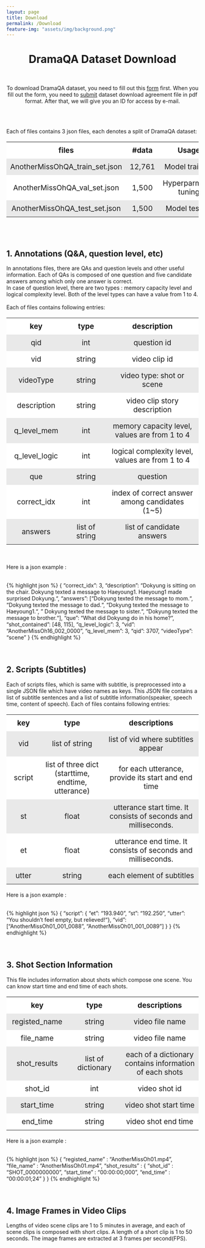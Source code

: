 ```yaml
---
layout: page
title: Download
permalink: /Download
feature-img: "assets/img/background.png"
---
```



<style>
  table {
    width: 100%
  }
  th, td {
    padding: 10px;
    text-align: center;
  }
  thead tr {
    background-color: #ffffff;
    color: #ffffff;
  }
  tbody tr:nth-child(2n) {
    background-color: #e9e9e9;
  }
  tbody tr:nth-child(2n+1) {
    background-color: #ffffff;
  }
</style>


<div class="download content-container">
  <h1 class = "content-title" style="TEXT-ALIGN: center">
    DramaQA Dataset Download
  </h1> <br />
  <p class = "content-item" style="TEXT-ALIGN: center">
    To download DramaQA dataset, you need to fill out this <a id="download_link" href="https://docs.google.com/forms/d/e/1FAIpQLSdqQTHp6-AiNQijHhcPAPvFV_6TFer06e6aWG1l_jRhRo2E5w/viewform">form</a> first.
    When you fill out the form, you need to <a id="download_link" href="/assets/dramaqa_download_agreement.docx">submit</a> dataset download agreement file in pdf format. After that, we will give you an ID for access by e-mail.
  </p> <br /> <br />
  <div class = "content-subcontainer">
    <div class="content-item">
      <p class = "content-description">
          Each of files contains 3 json files, each denotes a split of DramaQA dataset:
          <table style="font-size: 19px"> 
            <tr>
              <th style="width: 300px">files</th>
              <th style="width: 100px">#data</th>
              <th stype="width: 300px">Usage</th>
            </tr>
            <tr>
              <td>AnotherMissOhQA_train_set.json</td>
              <td>12,761</td>
              <td>Model training</td>
            </tr>
            <tr>
              <td>AnotherMissOhQA_val_set.json</td>
              <td>1,500</td>
              <td>Hyperparmeter tuning</td>
            </tr>
            <tr>
              <td>AnotherMissOhQA_test_set.json</td>
              <td>1,500</td>
              <td>Model testing</td>
            </tr>   
          </table>
      </p>
    </div><br /><br />
    <div class = "content-item">
      <h2 class="content-subtitle">
        1. Annotations (Q&A, question level, etc)
      </h2>
      <p class="description">
        In annotations files, there are QAs and question levels and other useful information. Each of QAs is composed of one question and five candidate answers among which only one answer is correct.<br>
        In case of question level, there are two types : memory capacity level and logical complexity level. Both of the level types can have a value from 1 to 4.<br> <br>
        Each of files contains following entries:
      </p>
        <table style="font-size: 19px">
          <tr>
            <th style="width: 200px">key</th>
            <th style="width: 200px">type</th>
            <th style="width: 600px">description</th>
          </tr>
          <tr>
            <td>qid</td>
            <td>int</td>
            <td>question id</td>
          </tr>
          <tr>
            <td>vid</td>
            <td>string</td>
            <td>video clip id</td>
          </tr>
          <tr>
            <td>videoType</td>
            <td>string</td>
            <td>video type: shot or scene</td>
          </tr>
          <tr>
            <td>description</td>
            <td>string</td>
            <td>video clip story description</td>
          </tr>
          <tr>
            <td>q_level_mem</td>
            <td>int</td>
            <td>memory capacity level, values are from 1 to 4</td>
          </tr>
          <tr>
            <td>q_level_logic</td>
            <td>int</td>
            <td>logical complexity level, values are from 1 to 4</td>
          </tr>
          <tr>
            <td>que</td>
            <td>string</td>
            <td>question</td>
          </tr>
          <tr>
            <td>correct_idx</td>
            <td>int</td>
            <td>index of correct answer among candidates (1~5)</td>
          </tr>
          <tr>
            <td>answers</td>
            <td>list of string</td>
            <td>list of candidate answers</td>
          </tr>       
        </table> <br />
        <p class = "json-description">
          Here is a json example : <br> <br>
        </p>
        {% highlight json  %}
            {
              “correct_idx”: 3, 
              “description”: “Dokyung is sitting on the chair.  
                              Dokyung texted a message to Haeyoung1. Haeyoung1 made surprised Dokyung.“, 
              “answers”: [“Dokyung texted the message to mom.“, “Dokyung texted the message to dad.“, “Dokyung texted the message to Haeyoung1.“, ” Dokyung texted the message to sister.“, “Dokyung texted the message to brother.“], 
              “que”: “What did Dokyung do in his home?“, 
              “shot_contained”: [48, 115], 
              “q_level_logic”: 3, 
              “vid”: “AnotherMissOh16_002_0000”, 
              “q_level_mem”: 3, 
              “qid”: 3707, 
              “videoType”: “scene”
            }
         {% endhighlight %}
    </div> <br /> <br />
    <div class="content-item">
      <h2 class="content-subtitle">
        2. Scripts (Subtitles)
      </h2>
      <p class="description">
        Each of scripts files, which is same with subtitle, is preprocessed into a single JSON file which have video names as keys. 
        This JSON file contains a list of subtitle sentences and a list of subtitle information(speaker, speech time, content of speech).
        Each of files contains following entries:
      </p>
      <table style="font-size: 19px">
          <tr>
            <th style="width: 200px">key</th>
            <th style="width: 500px">type</th>
            <th style="width: 1000px">descriptions</th>
          </tr>
          <tr>
            <td>vid</td>
            <td>list of string</td>
            <td>list of vid where subtitles appear</td>
          </tr>
          <tr>
            <td>script</td>
            <td>list of three dict<br>(starttime, endtime, utterance)</td>
            <td>for each utterance, provide its start and end time</td>
          </tr>
          <tr>
            <td>st</td>
            <td>float</td>
            <td>utterance start time. It consists of seconds and milliseconds.</td>
          </tr>
          <tr>
            <td>et</td>
            <td>float</td>
            <td>utterance end time. It consists of seconds and milliseconds.</td>
          </tr>
          <tr>
            <td>utter</td>
            <td>string</td>
            <td>each element of subtitles</td>
          </tr> 
        </table>
        <p class = "json-description">
          Here is a json example : <br> <br>
        </p>
          {% highlight json  %}
                {
                  “script”: {
                        “et”: “193.940”, 
                        “st”: “192.250”, 
                        “utter”: “You shouldn’t feel empty, but relieved!“},
                        “vid”: [“AnotherMissOh01_001_0088”, “AnotherMissOh01_001_0089”]
                        }
                }
           {% endhighlight %}
    </div> <br /> <br />
    <div class="content-item">
      <h2 class="content-subtitle">
        3. Shot Section Information
      </h2>
      <p class="description">
        This file includes information about shots which compose one scene. You can know start time and end time of each shots.
      </p>
      <table style="font-size: 19px">
          <tr>
            <th style="width: 200px">key</th>
            <th style="width: 300px">type</th>
            <th style="width: 600px">descriptions</th>
          </tr>
          <tr>
            <td>registed_name</td>
            <td>string</td>
            <td>video file name</td>
          </tr>
          <tr>
            <td>file_name</td>
            <td>string</td>
            <td>video file name</td>
          </tr>        
          <tr>
            <td>shot_results</td>
            <td>list of dictionary</td>
            <td>each of a dictionary contains information of each shots</td>
          </tr>        
          <tr>
            <td>shot_id</td>
            <td>int</td>
            <td>video shot id</td>
          </tr>        
          <tr>
            <td>start_time</td>
            <td>string</td>
            <td>video shot start time</td>
          </tr>       
          <tr>
            <td>end_time</td>
            <td>string</td>
            <td>video shot end time</td>
          </tr>             
      </table>
      <p class = "json-description">
        Here is a json example : <br> <br>
      </p>
        {% highlight json  %}
            {
              “registed_name” : “AnotherMissOh01.mp4”,
              “file_name” : “AnotherMissOh01.mp4”,
              “shot_results” : {
                                “shot_id” : “SHOT_0000000000”,
                                “start_time” : “00:00:00;000”,
                                “end_time” : “00:00:01;24”
                               }
            }
         {% endhighlight %}      
    </div> <br /> <br />
    <div class="content-item">
      <h2 class="content-subtitle">
        4. Image Frames in Video Clips
      </h2>
      <p class="description">
        Lengths of video scene clips are 1 to 5 minutes in average, and each of scene clips is composed with short clips.
        A length of a short clip is 1 to 50 seconds. The image frames are extracted at 3 frames per second(FPS).
      </p>
    </div>
</div>
